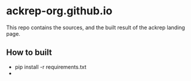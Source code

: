# ackrep-org.github.io

This repo contains the sources, and the built result of the ackrep landing page.


## How to built

- pip install -r requirements.txt
- <to be continued>

